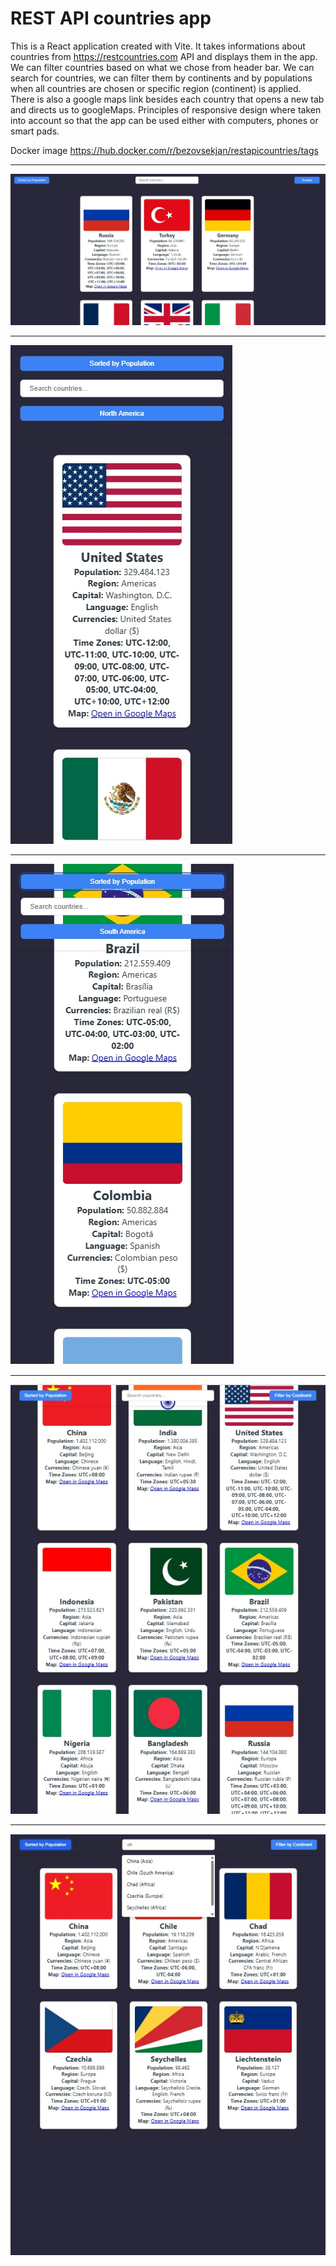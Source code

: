 # REST API countries app

This is a React application created with Vite. It takes informations about countries from https://restcountries.com API and displays them in the app. We can filter countries based on what we chose from header bar. We can search for countries, we can filter them by continents and by populations when all countries are chosen or specific region (continent) is applied. There is also a google maps link besides each country that opens a new tab and directs us to googleMaps. Principles of responsive design where taken into account so that the app can be used either with computers, phones or smart pads. 

Docker image
https://hub.docker.com/r/bezovsekjan/restapicountries/tags

----

![Alt text](public/countries1.jpg)

----

![Alt text](public/countries2.jpg)

----

![Alt text](public/countries3.jpg)

----

![Alt text](public/countries4.jpg)

----

![Alt text](public/countries5.jpg)


